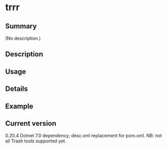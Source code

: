 # trrr

## Summary

(No description.)

## Description

## Usage

## Details

## Example

## Current version

0.20.4 Dotnet 7.0 dependency; desc.xml replacement for pom.xml. NB: not all Trash tools supported yet.
